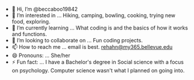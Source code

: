 - 👋 Hi, I’m @beccaboo19842
- 👀 I’m interested in ... Hiking, camping, bowling, cooking, trying new food, exploring.
- 🌱 I’m currently learning ... What coding is and the basics of how it works and functions.
- 💞️ I’m looking to collaborate on ... Fun coding projects.
- 📫 How to reach me ... email is best. rehahn@my365.bellevue.edu
- 😄 Pronouns: ... She/her
- ⚡ Fun fact: ... I have a Bachelor's degree in Social science with a focus on psychology. Computer science wasn't what I planned on going into.

<!---
beccaboo19842/beccaboo19842 is a ✨ special ✨ repository because its `README.md` (this file) appears on your GitHub profile.
You can click the Preview link to take a look at your changes.
--->
